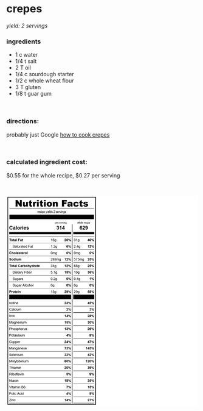 # crepes
*yield: 2 servings*

### ingredients
- 1 c water
- 1/4 t salt
- 2 T oil
- 1/4 c sourdough starter
- 1/2 c whole wheat flour
- 3 T gluten
- 1/8 t guar gum

<br>

### directions:

probably just Google [how to cook crepes](https://www.google.com/search?q=how+to+cook+crepes)


<br>

### calculated ingredient cost:

$0.55 for the whole recipe, $0.27 per serving

<br>

![crepes nutrition facts](../../source/nutrition/nutrition_labels/crepes/nutrition_facts.png)